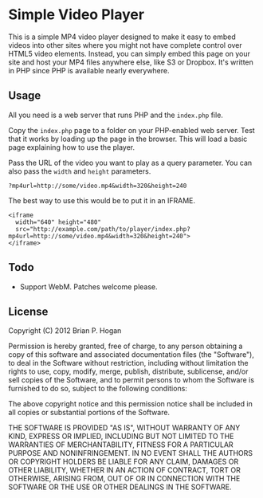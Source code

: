 Simple Video Player
=====

This is a simple MP4 video player designed to make it easy to embed videos into other sites where you might not have complete control over HTML5 video elements. Instead, you can simply embed this page on your site and host your MP4 files anywhere else, like S3 or Dropbox. It's written in PHP since PHP is available nearly everywhere.

Usage
-----
All you need is a web server that runs PHP and the `index.php` file. 

Copy the `index.php` page to a folder on your PHP-enabled web server. Test that it works by loading up the page in the browser. This will load a basic page explaining how to use the player.  

Pass the URL of the video you want to play as a query parameter. You can also pass the `width` and `height` parameters.

    ?mp4url=http://some/video.mp4&width=320&height=240

The best way to use this would be to put it in an IFRAME.

    <iframe 
      width="640" height="480" 
      src="http://example.com/path/to/player/index.php?mp4url=http://some/video.mp4&width=320&height=240">
    </iframe>

Todo
----
* Support WebM. Patches welcome please.

License
-----

Copyright (C) 2012 Brian P. Hogan

Permission is hereby granted, free of charge, to any person obtaining a copy of this software and associated documentation files (the "Software"), to deal in the Software without restriction, including without limitation the rights to use, copy, modify, merge, publish, distribute, sublicense, and/or sell copies of the Software, and to permit persons to whom the Software is furnished to do so, subject to the following conditions:

The above copyright notice and this permission notice shall be included in all copies or substantial portions of the Software.

THE SOFTWARE IS PROVIDED "AS IS", WITHOUT WARRANTY OF ANY KIND, EXPRESS OR IMPLIED, INCLUDING BUT NOT LIMITED TO THE WARRANTIES OF MERCHANTABILITY, FITNESS FOR A PARTICULAR PURPOSE AND NONINFRINGEMENT. IN NO EVENT SHALL THE AUTHORS OR COPYRIGHT HOLDERS BE LIABLE FOR ANY CLAIM, DAMAGES OR OTHER LIABILITY, WHETHER IN AN ACTION OF CONTRACT, TORT OR OTHERWISE, ARISING FROM, OUT OF OR IN CONNECTION WITH THE SOFTWARE OR THE USE OR OTHER DEALINGS IN THE SOFTWARE.
